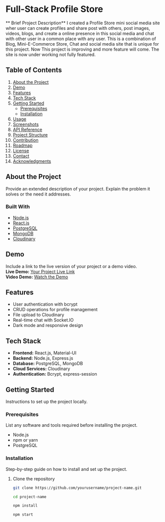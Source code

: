 # Full-Stack Profile Store

** Brief Project Description**
I created a Profile Store mini social media site wher user can create profiles and share post with others,
post images, videos, blogs, and create a online presence in this social media and chat with other user
in a common place with any user. This is a combination of Blog, Mini-E-Commerce Store, Chat and social media site
that is unique for this project. Now This project is improving and more feature will come. The site is now under working not fully featured.

## Table of Contents

1. [About the Project](#about-the-project)
2. [Demo](#demo)
3. [Features](#features)
4. [Tech Stack](#tech-stack)
5. [Getting Started](#getting-started)
    - [Prerequisites](#prerequisites)
    - [Installation](#installation)
6. [Usage](#usage)
7. [Screenshots](#screenshots)
8. [API Reference](#api-reference)
9. [Project Structure](#project-structure)
10. [Contribution](#contribution)
11. [Roadmap](#roadmap)
12. [License](#license)
13. [Contact](#contact)
14. [Acknowledgments](#acknowledgments)

## About the Project

Provide an extended description of your project. Explain the problem it solves or the need it addresses.

### Built With

-   [Node.js](https://nodejs.org/)
-   [React.js](https://reactjs.org/)
-   [PostgreSQL](https://www.postgresql.org/)
-   [MongoDB](https://www.mongodb.com/)
-   [Cloudinary](https://cloudinary.com/)

## Demo

Include a link to the live version of your project or a demo video.  
**Live Demo:** [Your Project Live Link](https://example.com)  
**Video Demo:** [Watch the Demo](https://youtube.com/example)

## Features

-   User authentication with bcrypt
-   CRUD operations for profile management
-   File upload to Cloudinary
-   Real-time chat with Socket.IO
-   Dark mode and responsive design

## Tech Stack

-   **Frontend:** React.js, Material-UI
-   **Backend:** Node.js, Express.js
-   **Database:** PostgreSQL, MongoDB
-   **Cloud Services:** Cloudinary
-   **Authentication:** Bcrypt, express-session

## Getting Started

Instructions to set up the project locally.

### Prerequisites

List any software and tools required before installing the project.

-   Node.js
-   npm or yarn
-   PostgreSQL

### Installation

Step-by-step guide on how to install and set up the project.

1. Clone the repository

    ```bash
    git clone https://github.com/yourusername/project-name.git

    cd project-name

    npm install

    npm start
    ```

```

```
